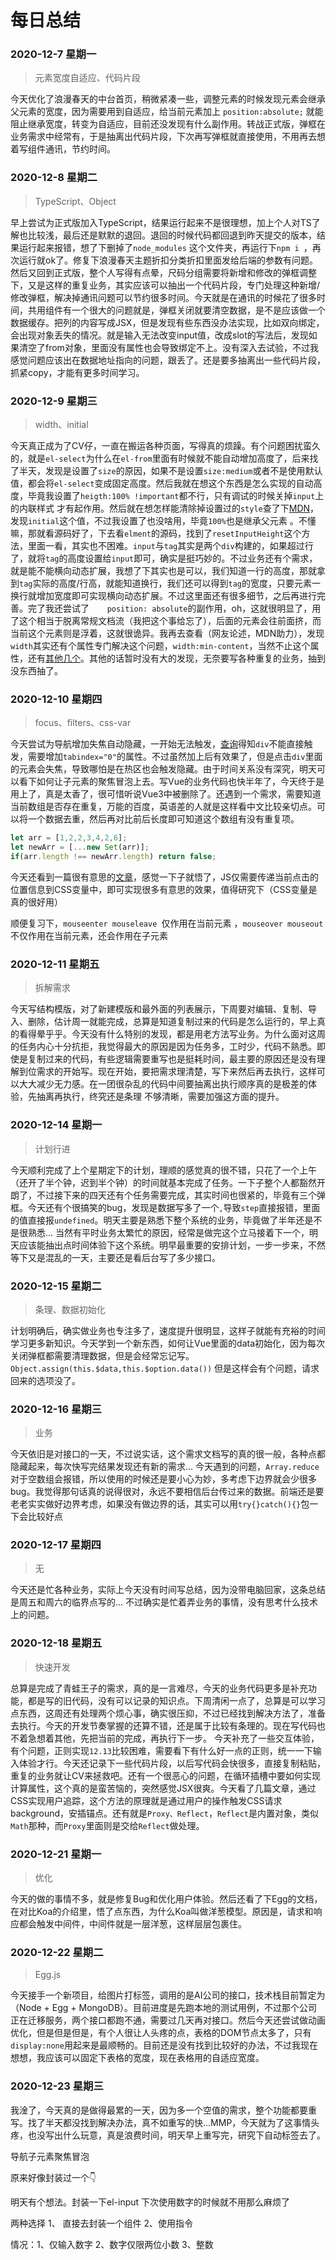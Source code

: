 # 每日总结

### 2020-12-7 星期一

> 元素宽度自适应、代码片段

今天优化了浪漫春天的中台首页，稍微紧凑一些，调整元素的时候发现元素会继承父元素的宽度，因为需要用到自适应，给当前元素加上  `position:absolute;` 就能阻止继承宽度，转变为自适应，目前还没发现有什么副作用。转战正式版，弹框在业务需求中经常有，于是抽离出代码片段，下次再写弹框就直接使用，不用再去想着写组件通讯，节约时间。

### 2020-12-8 星期二

> TypeScript、Object

早上尝试为正式版加入TypeScript，结果运行起来不是很理想，加上个人对TS了解也比较浅，最后还是默默的退回。退回的时候代码都回退到昨天提交的版本，结果运行起来报错，想了下删掉了`node_modules` 这个文件夹，再运行下`npm i `，再次运行就ok了。修复下浪漫春天主题折扣分类折扣里面发给后端的参数有问题。然后又回到正式版，整个人写得有点晕，尺码分组需要将新增和修改的弹框调整下，又是这样的重复业务，其实应该可以抽出一个代码片段，专门处理这种新增/修改弹框，解决掉通讯问题可以节约很多时间。今天就是在通讯的时候花了很多时间，共用组件有一个很大的问题就是，弹框关闭就要清空数据，是不是应该做一个数据缓存。把列的内容写成JSX，但是发现有些东西没办法实现，比如双向绑定，会出现对象丢失的情况。就是输入无法改变input值，改成slot的写法后，发现如果清空了from对象，里面没有属性也会导致绑定不上。没有深入去试验，不过我感觉问题应该出在数据地址指向的问题，跟丢了。还是要多抽离出一些代码片段，抓紧copy，才能有更多时间学习。

### 2020-12-9 星期三

> width、initial

今天真正成为了CV仔，一直在搬运各种页面，写得真的烦躁。有个问题困扰蛮久的，就是`el-select`为什么在`el-from`里面有时候就不能自动增加高度了，后来找了半天，发现是设置了`size`的原因，如果不是设置`size:medium`或者不是使用默认值，都会将`el-select`变成固定高度。然后我就在想这个东西是怎么实现的自动高度，毕竟我设置了`heigth:100% !important`都不行，只有调试的时候关掉`input`上的内联样式 才有起作用。然后就在想怎样能清除掉设置过的`style`查了下[MDN](https://developer.mozilla.org/zh-CN/docs/Web/CSS/Common_CSS_Questions)，发现`initial`这个值，不过我设置了也没啥用，毕竟`100%`也是继承父元素 。不懂嘛，那就看源码好了，下去看`elment`的源码，找到了`resetInputHeight`这个方法，里面一看，其实也不困难。`input`与`tag`其实是两个`div`构建的，如果超过行了，就将`tag`的高度设置给`input`即可，确实是挺巧妙的。不过业务还有个需求，就是能不能横向动态扩展，我想了下其实也是可以，我们知道一行的高度，那就拿到`tag`实际的高度/行高，就能知道换行，我们还可以得到`tag`的宽度，只要元素一换行就增加宽度即可实现横向动态扩展。不过这里面还有很多细节，之后再进行完善。完了我还尝试了`    position: absolute`的副作用，oh，这就很明显了，用了这个相当于脱离常规文档流（我把这个事给忘了），后面的元素会往前面挤，而当前这个元素则是浮着，这就很诡异。我再去查看（网友论述，MDN助力），发现`width`其实还有个属性专门解决这个问题，`width:min-content`，当然不止这个属性，还有[其他几个](https://developer.mozilla.org/zh-CN/docs/Web/CSS/width)。其他的话暂时没有大的发现，无奈要写各种重复的业务，抽到没东西抽了。

### 2020-12-10 星期四

>focus、filters、css-var

今天尝试为导航增加失焦自动隐藏，一开始无法触发，[查询](https://developer.mozilla.org/zh-CN/docs/Web/HTML/Global_attributes/tabindex)得知`div`不能直接触发，需要增加`tabindex="0"`的属性。不过虽然加上后有效果了，但是点击`div`里面的元素会失焦，导致哪怕是在热区也会触发隐藏。由于时间关系没有深究，明天可以看下如何让子元素的聚焦冒泡上去。写Vue的业务代码也快半年了，今天终于是用上了，真是太香了，很可惜听说Vue3中被删除了。还遇到一个需求，需要知道当前数组是否存在重复，万能的百度，英语差的人就是这样看中文比较亲切点。可以将一个数据去重，然后再对比前后长度即可知道这个数组有没有重复项。

```javascript
let arr = [1,2,2,3,4,2,6];
let newArr = [...new Set(arr)];
if(arr.length !== newArr.length) return false;
```

今天还看到一篇很有意思的[文章](https://mp.weixin.qq.com/s/MjzeeFr7pglIRzcZ27xwgQ)，感觉一下子就悟了，JS仅需要传递当前点击的位置信息到CSS变量中，即可实现很多有意思的效果，值得研究下（CSS变量是真的很好用）

顺便复习下，`mouseenter mouseleave `仅作用在当前元素 ，`mouseover mouseout`不仅作用在当前元素，还会作用在子元素

### 2020-12-11 星期五

> 拆解需求

今天写结构模版，对了新建模版和最外面的列表展示，下周要对编辑、复制、导入、删除，估计周一就能完成，总算是知道复制过来的代码是怎么运行的，早上真的看得晕乎乎。今天没有什么特别的发现，都是用老方法写业务。为什么面对这周的任务内心十分抗拒，我觉得最大的原因是因为任务多，工时少，代码不熟悉。即使是复制过来的代码，有些逻辑需要重写也是挺耗时间，最主要的原因还是没有理解到位需求的开始写。现在开始，要把需求理清楚，写下来然后再去执行，这样可以大大减少无力感。在一团很杂乱的代码中间要抽离出执行顺序真的是极差的体验，先抽离再执行，终究还是条理 不够清晰，需要加强这方面的提升。

### 2020-12-14 星期一

>计划行进

今天顺利完成了上个星期定下的计划，理顺的感觉真的很不错，只花了一个上午（还开了半个钟，迟到半个钟）的时间就基本完成了任务。一下子整个人都豁然开朗了，不过接下来的四天还有个任务需要完成，其实时间也很紧的，毕竟有三个弹框。今天还有个很搞笑的bug，发现是数据写多了一个`,`导致`step`直接报错，里面的值直接报`undefined`。明天主要是熟悉下整个系统的业务，毕竟做了半年还是不是很熟悉... 当然有平时业务太繁忙的原因，经常是做完这个立马接着下一个，明天应该能抽出点时间体验下这个系统。明早最重要的安排计划，一步一步来，不然等下又是混乱的一天，主要还是看后台写了多少接口。

### 2020-12-15 星期二

> 条理、数据初始化

计划明确后，确实做业务也专注多了，速度提升很明显，这样子就能有充裕的时间学习更多新知识。今天学到一个新东西，如何让Vue里面的data初始化，因为每次关闭弹框都需要清理数据，但是会经常忘记写。`Object.assign(this.$data,this.$option.data())` 但是这样会有个问题，请求回来的选项没了。

### 2020-12-16 星期三

>业务

今天依旧是对接口的一天，不过说实话，这个需求文档写的真的很一般，各种点都隐藏起来，每次快写完结果发现还有新的需求... 今天遇到的问题，`Array.reduce`对于空数组会报错，所以使用的时候还是要小心为妙，多考虑下边界就会少很多bug。我觉得那句话真的说得很对，永远不要相信后台传过来的数据。前端还是要老老实实做好边界考虑，如果没有做边界的话，其实可以用`try{}catch(){}`包一下会比较好点

### 2020-12-17 星期四

> 无

今天还是忙各种业务，实际上今天没有时间写总结，因为没带电脑回家，这条总结是周五和周六的临界点写的... 不过确实是忙着弄业务的事情，没有思考什么技术上的问题。

### 2020-12-18 星期五

>快速开发

总算是完成了青蛙王子的需求，真的是一言难尽，今天的业务代码更多是补充功能，都是写的旧代码，没有可以记录的知识点。下周清闲一点了，总算是可以学习点东西，这周还有处理两个烦心事，确实很压抑，不过已经找到解决方法了，准备去执行。今天的开发节奏掌握的还算不错，还是属于比较有条理的。现在写代码也不着急想着其他，先把当前的完成，再执行下一步。 今天补充了一些交互体验，有个问题，正则实现`12.13`比较困难，需要看下有什么好一点的正则，统一一下输入体验才行。今天还记录下一些代码片段，以后写代码会快很多，直接复制粘贴，重复的业务就让CV来拯救吧。还有一个很恶心的问题，在循环插槽中要如何实现计算属性，这个真的是蛮苦恼的，突然感觉JSX很爽。今天看了几篇文章，通过CSS实现用户追踪，这个方法的原理就是通过用户的操作触发CSS请求background，安插锚点。还有就是`Proxy、Reflect`，`Reflect`是内置对象，类似`Math`那种，而`Proxy`里面则是交给`Reflect`做处理。

### 2020-12-21 星期一

>优化

今天的做的事情不多，就是修复Bug和优化用户体验。然后还看了下Egg的文档，在对比Koa的介绍里，悟了点东西，为什么Koa叫做洋葱模型。原因是，请求和响应都会触发中间件，中间件就是一层洋葱，这样层层包裹住。

### 2020-12-22 星期二

> Egg.js

今天接手一个新项目，给图片打标签，调用的是AI公司的接口，技术栈目前暂定为（Node + Egg + MongoDB）。目前进度是先跑本地的测试用例，不过那个公司正在迁移服务，两个接口都跑不通，需要过几天再对接口。然后今天还尝试做动画优化，但是但是但是，有个人很让人头疼的点，表格的DOM节点太多了，只有`display:none`用起来是最顺畅的。目前还是没有找到比较好的办法，不过我现在想想，我应该可以固定下表格的宽度，现在表格用的自适应宽度。

### 2020-12-23 星期三

我淦了，今天真的是做得最累的一天，因为多一个空值的需求，整个功能都要重写。找了半天都没找到解决办法，真不如重写的快...MMP，今天就为了这事情头疼，也没写出什么玩意，真是浪费时间，明天早上重写完，研究下自动标签去了。









导航子元素聚焦冒泡

原来好像封装过一个👇

明天有个想法。封装一下el-input 下次使用数字的时候就不用那么麻烦了

两种选择 1、 直接去封装一个组件 2、使用指令

情况：1、仅输入数字 2、数字仅限两位小数 3、整数



